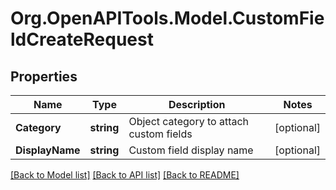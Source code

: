 
# Org.OpenAPITools.Model.CustomFieldCreateRequest

## Properties

Name | Type | Description | Notes
------------ | ------------- | ------------- | -------------
**Category** | **string** | Object category to attach custom fields | [optional] 
**DisplayName** | **string** | Custom field display name | [optional] 

[[Back to Model list]](../README.md#documentation-for-models)
[[Back to API list]](../README.md#documentation-for-api-endpoints)
[[Back to README]](../README.md)

